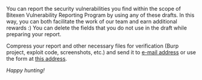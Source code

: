You can report the security vulnerabilities you find within the scope of Bitexen Vulnerability Reporting Program by using any of these drafts. In this way, you can both facilitate the work of our team and earn additional rewards :) You can delete the fields that you do not use in the draft while preparing your report.

Compress your report and other necessary files for verification (Burp project, exploit code, screenshots, etc.) and send it to [e-mail address](mailto:bugbounty@bitexen.com) or use the form at [this address](https://www.bitexen.com/bugbounty).

_Happy hunting!_
